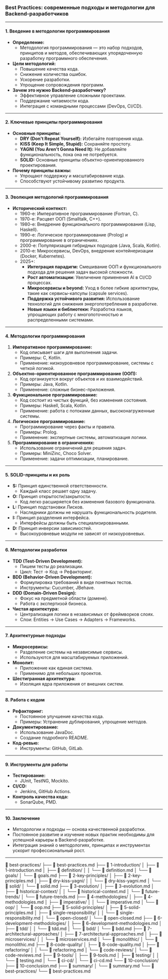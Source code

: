 ### **Best Practices: современные подходы и методологии для Backend-разработчиков**

---

#### 1. **Введение в методологии программирования**
- **Определение:**  
  - Методология программирования — это набор подходов, принципов и методов, обеспечивающих упорядоченную разработку программного обеспечения.  
- **Цели методологий:**  
  - Повышение качества кода.  
  - Снижение количества ошибок.  
  - Ускорение разработки.  
  - Упрощение сопровождения программ.  
- **Зачем это нужно Backend-разработчику?**  
  - Эффективное управление сложными проектами.  
  - Поддержание читаемости кода.  
  - Интеграция с командными процессами (DevOps, CI/CD).  

---

#### 2. **Ключевые принципы программирования**
- **Основные принципы:**  
  - **DRY (Don't Repeat Yourself):** Избегайте повторения кода.  
  - **KISS (Keep It Simple, Stupid):** Сохраняйте простоту.  
  - **YAGNI (You Aren't Gonna Need It):** Не добавляйте функциональность, пока она не потребуется.  
  - **SOLID:** Основные принципы объектно-ориентированного проектирования.  
- **Почему принципы важны:**  
  - Упрощают поддержку и масштабирование кода.  
  - Способствуют устойчивому развитию продукта.  

---

#### 3. **Эволюция методологий программирования**
- **Исторический контекст:**  
  - 1960-е: Императивное программирование (Fortran, C).  
  - 1970-е: Расцвет ООП (Smalltalk, C++).  
  - 1980-е: Внедрение функционального программирования (Lisp, Haskell).  
  - 1990-е: Логическое программирование (Prolog) и программирование в ограничениях.  
  - 2000-е: Популяризация гибридных подходов (Java, Scala, Kotlin).  
  - 2010-е: Микросервисы, DevOps, внедрение контейнеризации (Docker, Kubernetes).  
  - 2025+:  
    - **Интеграция парадигм:** Смешивание ООП и функционального подхода для решения задач высокой сложности.  
    - **Рост автоматизации:** Увеличение применения AI в CI/CD процессах.  
    - **Микросервисы и beyond:** Уход в более гибкие архитектуры, такие как сервисы-капсулы (capsule services).  
    - **Поддержка устойчивого развития:** Использование технологий для снижения энергопотребления в разработке.  
    - **Новые языки и библиотеки:** Разработка языков, упрощающих работу с многопоточностью и распределенными системами.  

---

#### 4. **Методологии программирования**
1. **Императивное программирование:**  
   - Код описывает шаги для выполнения задачи.  
   - Примеры: C, Kotlin.  
   - Применение: низкоуровневое программирование, системы с четкой логикой.
2. **Объектно-ориентированное программирование (ООП):**  
   - Код организуется вокруг объектов и их взаимодействий.  
   - Примеры: Java, Kotlin.  
   - Применение: сложные бизнес-приложения.  
3. **Функциональное программирование:**  
   - Код состоит из чистых функций, без изменения состояния.  
   - Примеры: Haskell, Scala, Kotlin.  
   - Применение: работа с потоками данных, высоконагруженные системы.  
4. **Логическое программирование:**  
   - Программирование через факты и правила.  
   - Примеры: Prolog.  
   - Применение: экспертные системы, автоматизация логики.  
5. **Программирование в ограничениях:**  
   - Использование ограничений для решения задач.  
   - Примеры: MiniZinc, Choco Solver.  
   - Применение: задачи оптимизации, планирование.  

---

#### 5. **SOLID-принципы и их роль**
- **S:** Принцип единственной ответственности.  
  - Каждый класс решает одну задачу.  
- **O:** Принцип открытости/закрытости.  
  - Код легко расширяется без изменения базового функционала.  
- **L:** Принцип подстановки Лисков.  
  - Наследники должны не нарушать функциональность родителя.  
- **I:** Принцип разделения интерфейса.  
  - Интерфейсы должны быть специализированными.  
- **D:** Принцип инверсии зависимостей.  
  - Высокоуровневые модули не зависят от низкоуровневых.  

---

#### 6. **Методологии разработки**
- **TDD (Test-Driven Development):**  
  - Пишем тесты до реализации.  
  - Цикл: Тест → Код → Рефакторинг.  
- **BDD (Behavior-Driven Development):**  
  - Формулировка требований в виде понятных тестов.  
  - Инструменты: Cucumber, JBehave.  
- **DDD (Domain-Driven Design):**  
  - Фокус на предметной области (домене).  
  - Работа с экспертизой бизнеса.  
- **Чистая архитектура:**  
  - Централизация логики в независимых от фреймворков слоях.  
  - Слои: Entities → Use Cases → Adapters → Frameworks.  

---

#### 7. **Архитектурные подходы**
- **Микросервисы:**  
  - Разделение системы на независимые сервисы.  
  - Используются для масштабируемых приложений.  
- **Монолит:**  
  - Приложение как единая система.  
  - Применимо для небольших проектов.  
- **Шестигранная архитектура:**  
  - Изоляция ядра приложения от внешних систем.  

---

#### 8. **Работа с кодом**
- **Рефакторинг:**  
  - Постоянное улучшение качества кода.  
  - Примеры: Устранение дублирования, упрощение методов.  
- **Документирование:**  
  - Использование JavaDoc.  
  - Создание подробного README.  
- **Код-ревью:**  
  - Инструменты: GitHub, GitLab.  

---

#### 9. **Инструменты для работы**
- **Тестирование:**  
  - JUnit, TestNG, Mockito.  
- **CI/CD:**  
  - Jenkins, GitHub Actions.  
- **Контроль качества кода:**  
  - SonarQube, PMD.  

---

#### 10. **Заключение**
- Методологии и подходы — основа качественной разработки.  
- Постоянное развитие и изучение новых практик необходимы для успешной карьеры в Backend-разработке.  
- Интеграция знаний о методологиях, принципах и инструментах ускорит профессиональный рост.  

---
📁 best-practices/
├── 📄 best-practices.md
├── 📁 1-introduction/
│   ├── 📄 1-introduction.md
│   ├── 📁 definition/
│   │   └── 📄 definition.md
│   └── 📁 goals/
│       └── 📄 goals.md
├── 📁 2-key-principles/
│   ├── 📄 2-key-principles.md
│   ├── 📁 dry-kiss-yagni/
│   │   └── 📄 dry-kiss-yagni.md
│   └── 📁 solid/
│       └── 📄 solid.md
├── 📁 3-evolution/
│   ├── 📄 3-evolution.md
│   ├── 📁 historical-context/
│   │   └── 📄 historical-context.md
│   └── 📁 future-trends/
│       └── 📄 future-trends.md
├── 📁 4-methodologies/
│   ├── 📄 4-methodologies.md
│   ├── 📁 imperative/
│   │   └── 📄 imperative.md
│   └── 📁 oop/
│       └── 📄 oop.md
├── 📁 5-solid-principles/
│   ├── 📄 5-solid-principles.md
│   ├── 📁 single-responsibility/
│   │   └── 📄 single-responsibility.md
│   └── 📁 open-closed/
│       └── 📄 open-closed.md
├── 📁 6-development-methodologies/
│   ├── 📄 6-development-methodologies.md
│   ├── 📁 tdd/
│   │   └── 📄 tdd.md
│   └── 📁 bdd/
│       └── 📄 bdd.md
├── 📁 7-architectural-approaches/
│   ├── 📄 7-architectural-approaches.md
│   ├── 📁 microservices/
│   │   └── 📄 microservices.md
│   └── 📁 monolithic/
│       └── 📄 monolithic.md
├── 📁 8-code-quality/
│   ├── 📄 8-code-quality.md
│   ├── 📁 refactoring/
│   │   └── 📄 refactoring.md
│   └── 📁 code-reviews/
│       └── 📄 code-reviews.md
├── 📁 9-tools/
│   ├── 📄 9-tools.md
│   ├── 📁 testing/
│   │   └── 📄 testing.md
│   └── 📁 ci-cd/
│       └── 📄 ci-cd.md
└── 📁 10-conclusion/
    ├── 📄 10-conclusion.md
    ├── 📁 summary/
    │   └── 📄 summary.md
    └── 📁 best-practices/
        └── 📄 best-practices.md